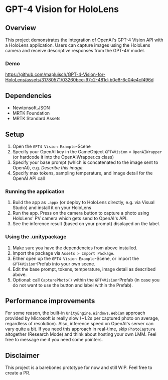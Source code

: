 # GPT-4 Vision for HoloLens

## Overview
This project demonstrates the integration of OpenAI's GPT-4 Vision API with a HoloLens application. Users can capture images using the HoloLens camera and receive descriptive responses from the GPT-4V model. 

### Demo
https://github.com/mapluisch/GPT-4-Vision-for-HoloLens/assets/31780571/03260bce-97c2-481d-b0e8-6c04e4cf496d

## Dependencies
- Newtonsoft.JSON
- MRTK Foundation
- MRTK Standard Assets

## Setup
1. Open the `GPT4 Vision Example`-Scene
2. Specify your OpenAI key in the GameObject `GPT4Vision` > `OpenAIWrapper` (or hardcode it into the OpenAIWrapper.cs class)
3. Specify your base prompt (which is concatenated to the image sent to OpenAI), e.g. <i>Describe this image.</i>
4. Specify max tokens, sampling temperature, and image detail for the OpenAI API call

### Running the application
1. Build the app as `.appx` (or deploy to HoloLens directly, e.g. via Visual Studio) and install it on your HoloLens
2. Run the app. Press on the camera button to capture a photo using HoloLens' PV camera which gets send to OpenAI's API.
3. See the inference result (based on your prompt) displayed on the label.

### Using the .unitypackage
1. Make sure you have the dependencies from above installed.
2. Import the package via `Assets > Import Package`.
3. Either open up the `GPT4 Vision Example`-Scene, or import the `GPT4Vision`-Prefab into your own scene.
4. Edit the base prompt, tokens, temperature, image detail as described above.
5. Optional: call `CapturePhoto()` within the `GPT4Vision`-Prefab (in case you do not want to use the button and label within the Prefab).

## Performance improvements
For some reason, the built-in `UnityEngine.Windows.WebCam` approach provided by Microsoft is really slow (~1.2s per captured photo on average, regardless of resolution). Also, inference speed on OpenAI's server can vary quite a bit. If you need this approach in real-time, skip `PhotoCapture` altogether (Research Mode) and think about hosting your own LMM. Feel free to message me if you need some pointers.

## Disclaimer
This project is a barebones prototype for now and still WIP. Feel free to create a PR.
